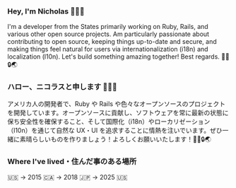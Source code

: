 ### Hey, I'm Nicholas 👋🧑‍💻

I'm a developer from the States primarily working on Ruby, Rails, and various other open source projects. Am particularly passionate about contributing to open source, keeping things up-to-date and secure, and making things feel natural for users via internationalization (i18n) and localization (l10n). Let's build something amazing together! Best regards. 💚✨🔒🌏

### ハロー、ニコラスと申します 👋🧑‍💻

アメリカ人の開発者で、Ruby や Rails や色々なオープンソースのプロジェクトを開発しています。オープンソースに貢献し、ソフトウェアを常に最新の状態に保ち安全性を確保すること、そして国際化（i18n）やローカリゼーション（l10n）を通じて自然な UX・UI を追求することに情熱を注いでいます。ぜひ一緒に素晴らしいものを作りましょう！よろしくお願いいたします！💚✨🔒🌏

### Where I've lived・住んだ事のある場所

🇺🇸 → 2015 🇨🇦 → 2018 🇯🇵 → 2025 🇺🇸
